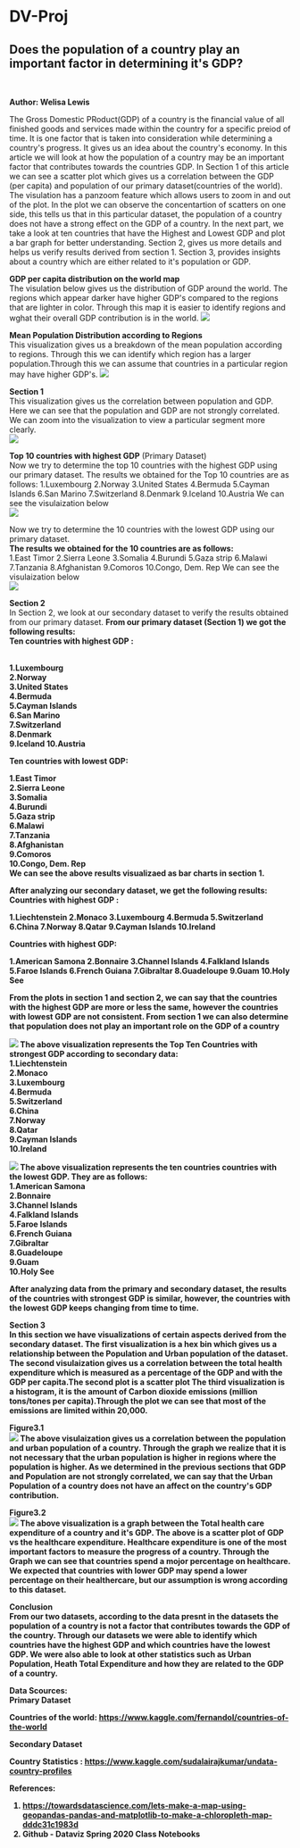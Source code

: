 # DV-Proj

<h2>Does the population of a country play an important factor in determining it's GDP?</h2><br>

<b>Author: Welisa Lewis</b>

The Gross Domestic PRoduct(GDP) of a country is the financial value of all finished goods and services made within the country for a specific preiod of time. It is one factor that is taken into consideration while determining a country's progress. It gives us an idea about the country's economy. In this article we will look at how the population of a country may be an important factor that contributes towards the countries GDP.
In Section 1 of this article we can see a scatter plot which gives us a correlation between the GDP (per capita) and population of our primary dataset(countries of the world). The visulation has a panzoom feature which allows users to zoom in and out of the plot. In the plot we can observe the concentartion of scatters on one side, this tells us that in this particular dataset, the population of a country does not have a strong effect on the GDP of a country.
In the next part, we take a look at ten countries that have the Highest and Lowest GDP and plot a bar graph for better understanding.
Section 2, gives us more details and helps us verify results derived from section 1.
Section 3, provides insights about a country which are either related to it's population or GDP.

<b>GDP per capita distribution on the world map</b></br>
The visulation below gives us the distribution of GDP around the world. The regions which appear darker have higher GDP's compared to the regions that are lighter in color. Through this map it is easier to identify regions and wghat their overall GDP contribution is in the world.
![](/Figures/1.PNG)

<b>Mean Population Distribution according to Regions</b><br>
This visualization gives us a breakdown of the mean population according to regions. Through this we can identify which region has a larger population.Through this we can assume that countries in a particular region may have higher GDP's.
![](/Figures/2.PNG)

<b>Section 1</b><br>
This visualization gives us the correlation between population and GDP. Here we can see that the population and GDP are not strongly correlated. <br>
We can zoom into the visualization to view a particular segment more clearly.<br>
![](/Figures/3.PNG)

<b>Top 10 countries with highest GDP</b> (Primary Dataset) <br>
Now we try to determine the top 10 countries with the highest GDP using our primary dataset.
The results we obtained for the Top 10 countries are as follows:
1.Luxembourg
2.Norway
3.United States
4.Bermuda
5.Cayman Islands
6.San Marino
7.Switzerland
8.Denmark
9.Iceland
10.Austria
We can see the visulaization below<br>
![](/Figures/4.PNG)

Now we try to determine the 10 countries with the lowest GDP using our primary dataset.<br>
<b>The results we obtained for the 10 countries are as follows:</b><br>
1.East Timor
2.Sierra Leone
3.Somalia
4.Burundi
5.Gaza strip
6.Malawi
7.Tanzania
8.Afghanistan
9.Comoros
10.Congo, Dem. Rep
We can see the visulaization below<br>
![](/Figures/5.PNG)

<b>Section 2</b></br>
In Section 2, we look at our secondary dataset to verify the results obtained from our primary dataset. <b>
From our primary dataset (Section 1) we got the following results:<br>
<b>Ten countries with highest GDP :</br><br>

1.Luxembourg <br>
2.Norway <br>
3.United States<br> 
4.Bermuda <br>
5.Cayman Islands<br> 
6.San Marino <br>
7.Switzerland <br>
8.Denmark <br>
9.Iceland 10.Austria<br>

<b>Ten countries with lowest GDP:</b><br>

1.East Timor<br>
2.Sierra Leone <br>
3.Somalia <br>
4.Burundi <br>
5.Gaza strip <br>
6.Malawi <br>
7.Tanzania <br>
8.Afghanistan <br>
9.Comoros <br>
10.Congo, Dem. Rep<br>
We can see the above results visualizaed as bar charts in section 1.<br>

<b>After analyzing our secondary dataset, we get the following results:</b><br>
<b>Countries with highest GDP :</b><br>

1.Liechtenstein 2.Monaco 3.Luxembourg 4.Bermuda 5.Switzerland 6.China 7.Norway 8.Qatar 9.Cayman Islands 10.Ireland<br>

<b>Countries with highest GDP:</br>

1.American Samona 2.Bonnaire 3.Channel Islands 4.Falkland Islands 5.Faroe Islands 6.French Guiana 7.Gibraltar 8.Guadeloupe 9.Guam 10.Holy See<br>

From the plots in section 1 and section 2, we can say that the countries with the highest GDP are more or less the same, however the countries with lowest GDP are not consistent. From section 1 we can also determine that population does not play an important role on the GDP of a country

![](/Figures/6.PNG)
<b>The above visualization represents the Top Ten Countries with strongest GDP according to secondary data:</b><br>
1.Liechtenstein<br>
2.Monaco<br>
3.Luxembourg<br>
4.Bermuda<br>
5.Switzerland<br>
6.China<br>
7.Norway<br>
8.Qatar<br>
9.Cayman Islands<br>
10.Ireland<br>

![](/Figures/7.PNG)
<b>The above visualization represents the ten countries countries with the lowest GDP. They are as follows:</b><br>
1.American Samona<br>
2.Bonnaire<br>
3.Channel Islands<br>
4.Falkland Islands<br>
5.Faroe Islands<br>
6.French Guiana<br>
7.Gibraltar<br>
8.Guadeloupe<br>
9.Guam<br>
10.Holy See<br>

After analyzing data from the primary and secondary dataset, the results of the countries with strongest GDP is similar, however, the countries with the lowest GDP keeps changing from time to time.<br>

<b>Section 3</b><br>
In this section we have visualizations of certain aspects derived from the secondary dataset.
The first visualization is a hex bin which gives us a relationship between the Population and Urban population of the dataset.
The second visulaization gives us a correlation between the total health expenditure which is measured as a percentage of the GDP and with the GDP per capita.The second plot is a scatter plot
The third visualization is a histogram, it is the amount of Carbon dioxide emissions (million tons/tones per capita).Through the plot we can see that most of the emissions are limited within 20,000.

<b>Figure3.1</b><br>
![](/Figures/8.PNG)
The above visulaization gives us a correlation between the population and urban population of a country. Through the graph we realize that it is not necessary that the urban population is higher in regions where the population is higher. As we determined in the previous sections that GDP and Population are not strongly correlated, we can say that the Urban Population of a country does not have an affect on the country's GDP contribution.

<b>Figure3.2</b><br>
![](/Figures/10.PNG)
The above visualization is a graph between the Total health care expenditure of a country and it's GDP. The above is a scatter plot of GDP vs the healthcare expenditure. Healthcare expenditure is one of the most important factors to measure the progress of a country. Through the Graph we can see that countries spend a mojor percentage on healthcare. We expected that countries with lower GDP may spend a lower percentage on their healthercare, but our assumption is wrong according to this dataset.

<b>Conclusion</b></br>
From our two datasets, according to the data presnt in the datasets the population of a country is not a factor that contributes towards the GDP of the country. Through our datasets we were able to identify which countries have the highest GDP and which countries have the lowest GDP. We were also able to look at other statistics such as Urban Population, Heath Total Expenditure and how they are related to the GDP of a country.

<b>Data Scources:</b> <br>
Primary Dataset

Countries of the world: https://www.kaggle.com/fernandol/countries-of-the-world

Secondary Dataset

Country Statistics : https://www.kaggle.com/sudalairajkumar/undata-country-profiles

References:<br>

1. https://towardsdatascience.com/lets-make-a-map-using-geopandas-pandas-and-matplotlib-to-make-a-chloropleth-map-dddc31c1983d <br>
1. Github - Dataviz Spring 2020 Class Notebooks
